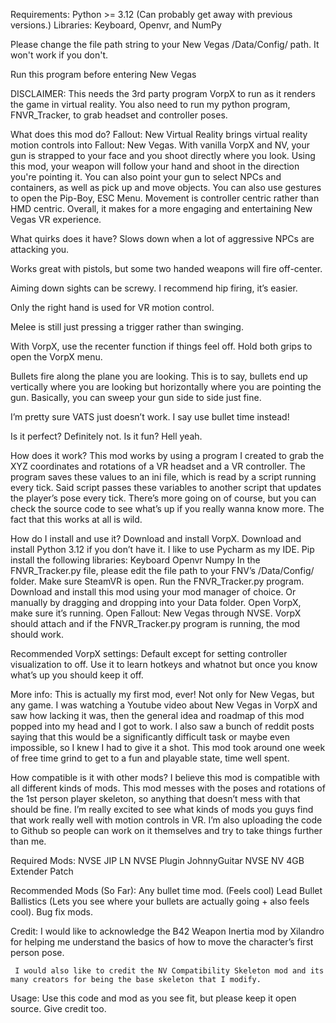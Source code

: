 Requirements:
Python >= 3.12 (Can probably get away with previous versions.)
Libraries: Keyboard, Openvr, and NumPy

Please change the file path string to your New Vegas /Data/Config/ path.
It won't work if you don't.

Run this program before entering New Vegas

DISCLAIMER:
This needs the 3rd party program VorpX to run as it renders the game in virtual reality.
You also need to run my python program, FNVR_Tracker, to grab headset and controller poses.

What does this mod do?
Fallout: New Virtual Reality brings virtual reality motion controls into Fallout: New Vegas. With vanilla VorpX and NV, your gun is strapped to your face and you shoot directly where you look. Using this mod, your weapon will follow your hand and shoot in the direction you're pointing it. You can also point your gun to select NPCs and containers, as well as pick up and move objects. You can also use gestures to open the Pip-Boy, ESC Menu. Movement is controller centric rather than HMD centric. Overall, it makes for a more engaging and entertaining New Vegas VR experience.

What quirks does it have?
Slows down when a lot of aggressive NPCs are attacking you.

Works great with pistols, but some two handed weapons will fire off-center.

Aiming down sights can be screwy. I recommend hip firing, it’s easier.

Only the right hand is used for VR motion control.

Melee is still just pressing a trigger rather than swinging.

With VorpX, use the recenter function if things feel off. Hold both grips to open the VorpX menu.

Bullets fire along the plane you are looking. This is to say, bullets end up vertically where you are looking but horizontally where you are pointing the gun. Basically, you can sweep your gun side to side just fine.

I’m pretty sure VATS just doesn’t work. I say use bullet time instead!

Is it perfect? Definitely not. Is it fun? Hell yeah.

How does it work?
	This mod works by using a program I created to grab the XYZ coordinates and rotations of a VR headset and a VR controller. The program saves these values to an ini file, which is read by a script running every tick. Said script passes these variables to another script that updates the player’s pose every tick. There’s more going on of course, but you can check the source code to see what’s up if you really wanna know more. The fact that this works at all is wild.

How do I install and use it?
	Download and install VorpX.
	Download and install Python 3.12 if you don’t have it. I like to use Pycharm as my IDE.
	Pip install the following libraries:
	Keyboard
	Openvr
	Numpy
	In the FNVR_Tracker.py file, please edit the file path to your FNV’s /Data/Config/ folder.
	Make sure SteamVR is open.
	Run the FNVR_Tracker.py program.
	Download and install this mod using your mod manager of choice. Or manually by dragging and dropping into your Data folder.
	Open VorpX, make sure it’s running.
	Open Fallout: New Vegas through NVSE.
  VorpX should attach and if the FNVR_Tracker.py program is running, the mod should work.

Recommended VorpX settings:
	Default except for setting controller visualization to off. Use it to learn hotkeys and whatnot but once you know what’s up you should keep it off.

More info:
	This is actually my first mod, ever! Not only for New Vegas, but any game. I was watching a Youtube video about New Vegas in VorpX and saw how lacking it was, then the general idea and roadmap of this mod popped into my head and I got to work. I also saw a bunch of reddit posts saying that this would be a significantly difficult task or maybe even impossible, so I knew I had to give it a shot. This mod took around one week of free time grind to get to a fun and playable state, time well spent.

How compatible is it with other mods?
I believe this mod is compatible with all different kinds of mods. This mod messes with the poses and rotations of the 1st person player skeleton, so anything that doesn’t mess with that should be fine. I’m really excited to see what kinds of mods you guys find that work really well with motion controls in VR. I’m also uploading the code to Github so people can work on it themselves and try to take things further than me.

Required Mods:
	NVSE
	JIP LN NVSE Plugin
	JohnnyGuitar NVSE
	NV 4GB Extender Patch

Recommended Mods (So Far):
	Any bullet time mod. (Feels cool)
	Lead Bullet Ballistics (Lets you see where your bullets are actually going + also feels cool).
	Bug fix mods.

Credit:
	 I would like to acknowledge the B42 Weapon Inertia mod by Xilandro for helping me understand the basics of how to move the character’s first person pose.

	 I would also like to credit the NV Compatibility Skeleton mod and its many creators for being the base skeleton that I modify.

Usage:
	Use this code and mod as you see fit, but please keep it open source. Give credit too.
